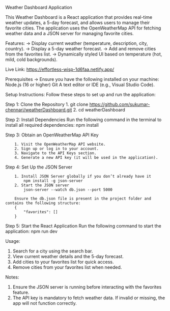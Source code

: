 
Weather Dashboard Application

This Weather Dashboard is a React application that provides real-time weather updates, a 5-day forecast, and allows users to manage their favorite cities. The application uses the OpenWeatherMap API for fetching weather data and a JSON server for managing favorite cities.

Features:
-> Display current weather (temperature, description, city, country).
-> Display a 5-day weather forecast.
-> Add and remove cities from the favorites list.
-> Dynamically styled UI based on temperature (hot, mild, cold backgrounds).

Live Link: https://effortless-wisp-1d6faa.netlify.app/

Prerequisites
-> Ensure you have the following installed on your machine:
    Node.js (16 or higher)
    Git
    A text editor or IDE (e.g., Visual Studio Code).


Setup Instructions:
Follow these steps to set up and run the application:

Step 1: Clone the Repository
    1. git clone https://github.com/sukumar-chennari/weatherDashboard.git
    2. cd weatherDashboard

Step 2: Install Dependencies
Run the following command in the terminal to install all required dependencies:
        npm install

Step 3: Obtain an OpenWeatherMap API Key

        1. Visit the OpenWeatherMap API website.
        2. Sign up or log in to your account.
        3. Navigate to the API Keys section.
        4. Generate a new API key (it will be used in the application).

Step 4: Set Up the JSON Server

        1. Install JSON Server globally if you don’t already have it
            npm install -g json-server
        2. Start the JSON server
            json-server --watch db.json --port 5000

        Ensure the db.json file is present in the project folder and contains the following structure:
        {
            "favorites": []
        }  

Step 5: Start the React Application
Run the following command to start the application:
        npm run dev

Usage:

1. Search for a city using the search bar.
2. View current weather details and the 5-day forecast.
3. Add cities to your favorites list for quick access.
4. Remove cities from your favorites list when needed.


Notes:

1. Ensure the JSON server is running before interacting with the favorites feature.
2. The API key is mandatory to fetch weather data. If invalid or missing, the app will not function correctly.

